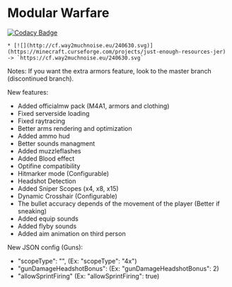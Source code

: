 # Modular Warfare

[![Codacy Badge](https://api.codacy.com/project/badge/Grade/e9c139b80e3e40b5af1cdc61feeb46e5)](https://app.codacy.com/manual/Protoxy22/ModularWarfare?utm_source=github.com&utm_medium=referral&utm_content=Protoxy22/ModularWarfare&utm_campaign=Badge_Grade_Dashboard)

    * [![](http://cf.way2muchnoise.eu/240630.svg)](https://minecraft.curseforge.com/projects/just-enough-resources-jer) -> `https://cf.way2muchnoise.eu/240630.svg`
Notes: If you want the extra armors feature, look to the master branch (discontinued branch).

New features:
 - Added officialmw pack (M4A1, armors and clothing)
 - Fixed serverside loading
 - Fixed raytracing
 - Better arms rendering and optimization
 - Added ammo hud
 - Better sounds managment
 - Added muzzleflashes
 - Added Blood effect
 - Optifine compatibility
 - Hitmarker mode (Configurable)
 - Headshot Detection
 - Added Sniper Scopes (x4, x8, x15)
 - Dynamic Crosshair (Configurable)
 - The bullet accuracy depends of the movement of the player (Better if sneaking)
 - Added equip sounds
 - Added flyby sounds
 - Added aim animation on third person

New JSON config (Guns):
 - "scopeType": "", (Ex: "scopeType": "4x")
 - "gunDamageHeadshotBonus": (Ex: "gunDamageHeadshotBonus": 2)
 - "allowSprintFiring" (Ex: "allowSprintFiring": true)


